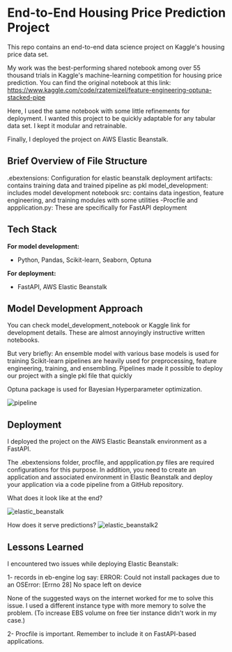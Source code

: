 
# End-to-End Housing Price Prediction Project
This repo contains an end-to-end data science project on Kaggle's housing price data set.

My work was the best-performing shared notebook among over 55 thousand trials in Kaggle's machine-learning competition for housing price prediction. You can find the original notebook at this link: https://www.kaggle.com/code/rzatemizel/feature-engineering-optuna-stacked-pipe

Here, I used the same notebook with some little refinements for deployment. I wanted this project to be quickly adaptable for any tabular data set. I kept it modular and retrainable.

Finally, I deployed the project on AWS Elastic Beanstalk.
## Brief Overview of File Structure
.ebextensions: Configuration for elastic beanstalk deployment
artifacts: contains training data and trained pipeline as pkl
model_development: includes model development notebook
src: contains data ingestion, feature engineering, and training modules with some utilities
-Procfile and appplication.py: These are specifically for FastAPI deployment
## Tech Stack

**For model development:** 
- Python, Pandas, Scikit-learn, Seaborn, Optuna



**For deployment:** 
- FastAPI, AWS Elastic Beanstalk


## Model Development Approach
You can check model_development_notebook or Kaggle link for development details. These are almost annoyingly instructive written notebooks.

But very briefly:
An ensemble model with various base models is used for training
Scikit-learn pipelines are heavily used for preprocessing, feature engineering, training, and ensembling. Pipelines made it possible to deploy our project with a single pkl file that quickly 

Optuna package is used for Bayesian Hyperparameter optimization.

![pipeline](https://github.com/rizatemizel/ml_deployment/assets/127015640/e80b8e2f-eb3e-400c-b152-75f1c7f3a085)


## Deployment
I deployed the project on the AWS Elastic Beanstalk environment as a FastAPI.

The .ebextensions folder, procfile, and appplication.py files are required configurations for this purpose.
In addition, you need to create an application and associated environment in Elastic Beanstalk and deploy your application via a code pipeline from a GitHub repository.

What does it look like at the end?

![elastic_beanstalk](https://github.com/rizatemizel/ml_deployment/assets/127015640/c6c22c6a-733d-4306-a3aa-5fedaadea2c4)

How does it serve predictions?
![elastic_beanstalk2](https://github.com/rizatemizel/ml_deployment/assets/127015640/899dca35-3cd5-4dcd-9070-a68726d6edba)




## Lessons Learned
I encountered two issues while deploying Elastic Beanstalk:

1- records in eb-engine log say: ERROR: Could not install packages due to an OSError: [Errno 28] No space left on device

None of the suggested ways on the internet worked for me to solve this issue. I used a different instance type with more memory to solve the problem. (To increase EBS volume on free tier instance didn't work in my case.)

2- Procfile is important. Remember to include it on FastAPI-based applications.
